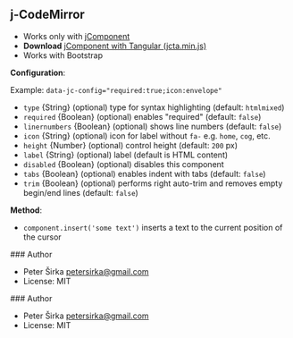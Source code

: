 ## j-CodeMirror

- Works only with [jComponent](http://jcomponent.org)
- __Download__ [jComponent with Tangular (jcta.min.js)](https://github.com/petersirka/jComponent)
- Works with Bootstrap

__Configuration__:

Example: `data-jc-config="required:true;icon:envelope"`

- `type` {String} (optional) type for syntax highlighting (default: `htmlmixed`)
- `required` {Boolean} (optional) enables "required" (default: `false`)
- `linernumbers` {Boolean} (optional) shows line numbers (default: `false`)
- `icon` {String} (optional) icon for label without `fa-` e.g. `home`, `cog`, etc.
- `height` {Number} (optional) control height (default: `200` px)
- `label` {String} (optional) label (default is HTML content)
- `disabled` {Boolean} (optional) disables this component
- `tabs` {Boolean} (optional) enables indent with tabs (default: `false`)
- `trim` {Boolean} (optional) performs right auto-trim and removes empty begin/end lines (default: `false`)

__Method__:

- `component.insert('some text')` inserts a text to the current position of the cursor

### Author

- Peter Širka <petersirka@gmail.com>
- License: MIT

### Author

- Peter Širka <petersirka@gmail.com>
- License: MIT